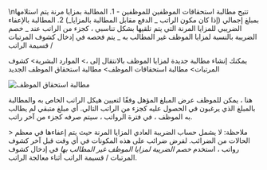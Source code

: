 \nتتيح مطالبة استحقاقات الموظفين للموظفين - 1. المطالبة بمزايا مرنة يتم استلامها بمبلغ إجمالي (إذا كان مكون الراتب _ الدفع مقابل المطالبة بالمزايا_) 2. المطالبة بالإعفاء الضريبي للمزايا المرنة التي يتم تلقيها بشكل تناسبي ، كجزء من الراتب عند _ خصم الضريبة بالنسبة لمزايا الموظف غير المطالب به _ يتم فحصه في إدخال كشوف المرتبات / قسيمة الراتب

يمكنك إنشاء مطالبة جديدة لمزايا الموظف بالانتقال إلى ،> الموارد البشرية> كشوف المرتبات> مطالبة استحقاقات الموظف> مطالبة استحقاق الموظف الجديد

![مطالبة استحقاق الموظف](https://docs.erpnext.com/files/employee-benefit-claim.png)

هنا ، يمكن للموظف عرض المبلغ المؤهل وفقًا لتعيين هيكل الراتب الخاص به والمطالبة بالمبلغ الذي يرغبون في الحصول عليه كجزء من الراتب التالي. أي مبلغ متبقي لم يطالب به الموظف ، في فترة الرواتب ، سيتم صرفه كجزء من آخر راتب.

\> ملاحظة: لا يشمل حساب الضريبة العادي المزايا المرنة حيث يتم إعفاءها في معظم الحالات من الضرائب. لفرض ضرائب على هذه المكونات في أي وقت قبل آخر كشوف رواتب ، استخدم _خصم الضريبة لمزايا الموظف غير المطالب بها_ في إدخال كشوف المرتبات / قسيمة الراتب أثناء معالجة الراتب.